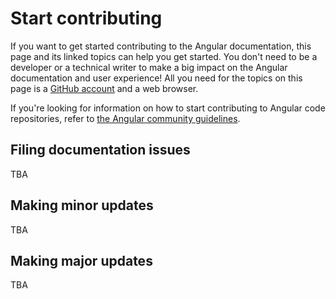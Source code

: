 # Start contributing

If you want to get started contributing to the Angular documentation, this
page and its linked topics can help you get started. You don't need to be a
developer or a technical writer to make a big impact on the Angular
documentation and user experience! All you need for the topics on this page is
a [GitHub account](https://github.com/join) and a web browser.

If you're looking for information on how to start contributing to Angular
code repositories, refer to
[the Angular community guidelines](https://angular.io/contribute).

## Filing documentation issues

TBA

## Making minor updates

TBA

## Making major updates

TBA